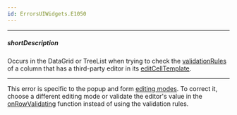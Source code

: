 ```yaml
---
id: ErrorsUIWidgets.E1050
---
```

---
##### shortDescription
Occurs in the DataGrid or TreeList when trying to check the [validationRules](/api-reference/_hidden/GridBaseColumn/validationRules.md '/Documentation/ApiReference/UI_Components/dxDataGrid/Configuration/columns/#validationRules') of a column that has a third-party editor in its [editCellTemplate](/api-reference/_hidden/dxDataGridColumn/editCellTemplate.md '/Documentation/ApiReference/UI_Components/dxDataGrid/Configuration/columns/#editCellTemplate').

---
This error is specific to the popup and form [editing modes](/api-reference/10%20UI%20Components/dxDataGrid/1%20Configuration/editing/mode.md '/Documentation/ApiReference/UI_Components/dxDataGrid/Configuration/editing/#mode'). To correct it, choose a different editing mode or validate the editor's value in the [onRowValidating](/api-reference/10%20UI%20Components/dxDataGrid/1%20Configuration/onRowValidating.md '/Documentation/ApiReference/UI_Components/dxDataGrid/Configuration/#onRowValidating') function instead of using the validation rules.